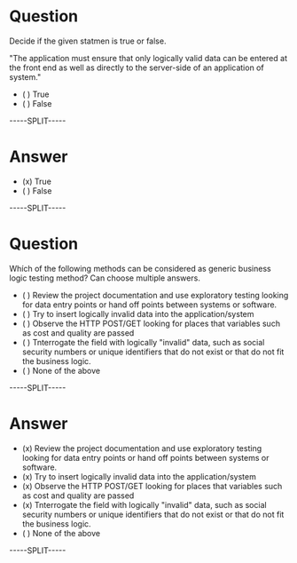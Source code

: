 # Question

Decide if the given statmen is true or false.

"The application must ensure that only logically valid data can be entered at the front end as well as directly to the server-side of an application of system."

* ( ) True
* ( ) False

-----SPLIT-----

# Answer

* (x) True
* ( ) False

-----SPLIT-----


# Question

Whích of the following methods can be considered as generic business logic testing method? Can choose multiple answers.

* ( ) Review the project documentation and use exploratory testing looking for data entry points or hand off points between systems or software.
* ( ) Try to insert logically invalid data into the application/system
* ( ) Observe the HTTP POST/GET looking for places that variables such as cost and quality are passed
* ( ) Tnterrogate the field with logically "invalid" data, such as social security numbers or unique identifiers that do not exist or that do not fit the business logic.
* ( ) None of the above

-----SPLIT-----

# Answer

* (x) Review the project documentation and use exploratory testing looking for data entry points or hand off points between systems or software.
* (x) Try to insert logically invalid data into the application/system
* (x) Observe the HTTP POST/GET looking for places that variables such as cost and quality are passed
* (x) Tnterrogate the field with logically "invalid" data, such as social security numbers or unique identifiers that do not exist or that do not fit the business logic.
* ( ) None of the above


-----SPLIT-----

